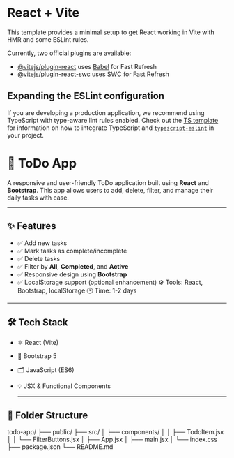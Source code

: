 # React + Vite

This template provides a minimal setup to get React working in Vite with HMR and some ESLint rules.

Currently, two official plugins are available:

- [@vitejs/plugin-react](https://github.com/vitejs/vite-plugin-react/blob/main/packages/plugin-react) uses [Babel](https://babeljs.io/) for Fast Refresh
- [@vitejs/plugin-react-swc](https://github.com/vitejs/vite-plugin-react/blob/main/packages/plugin-react-swc) uses [SWC](https://swc.rs/) for Fast Refresh

## Expanding the ESLint configuration

If you are developing a production application, we recommend using TypeScript with type-aware lint rules enabled. Check out the [TS template](https://github.com/vitejs/vite/tree/main/packages/create-vite/template-react-ts) for information on how to integrate TypeScript and [`typescript-eslint`](https://typescript-eslint.io) in your project.

# 📝 ToDo App

A responsive and user-friendly ToDo application built using **React** and **Bootstrap**. This app allows users to add, delete, filter, and manage their daily tasks with ease.

---


## ✨ Features

- ✅ Add new tasks
- ✅ Mark tasks as complete/incomplete
- ✅ Delete tasks
- ✅ Filter by **All**, **Completed**, and **Active**
- ✅ Responsive design using **Bootstrap**
- ✅ LocalStorage support (optional enhancement)
 ⚙️ Tools: React, Bootstrap, localStorage
 🕒 Time: 1-2 days
---

## 🛠️ Tech Stack

- ⚛️ React (Vite)
- 🎨 Bootstrap 5
- 🗂️ JavaScript (ES6)
- 💡 JSX & Functional Components

  ---

## 📁 Folder Structure

todo-app/
├── public/
├── src/
│ ├── components/
│ │ ├── TodoItem.jsx
│ │ └── FilterButtons.jsx
│ ├── App.jsx
│ ├── main.jsx
│ └── index.css
├── package.json
└── README.md

